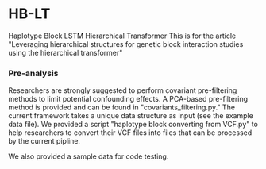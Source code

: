 # HB-LT
Haplotype Block LSTM Hierarchical Transformer 
This is for the article "Leveraging hierarchical structures for genetic block interaction studies using the hierarchical transformer"
### Pre-analysis
Researchers are strongly suggested to perform covariant pre-filtering methods to limit potential confounding effects. A PCA-based pre-filtering method is provided and can be found in "covariants_filtering.py."
The current framework takes a unique data structure as input (see the example data file). We provided a script "haplotype block converting from VCF.py" to help researchers to convert their VCF files into files that can be processed by the current pipline. 

We also provided a sample data for code testing. 
